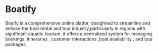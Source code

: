 # Boatify
Boaify is a comprehensive online platfor, desighned to streamline and enhace the boat rental and tour industry,particularly in regions with significant aquatic tourism. it offers a centralized system for managing bookings, itineraries , customer interactions ,boat availability , and tour packages.
